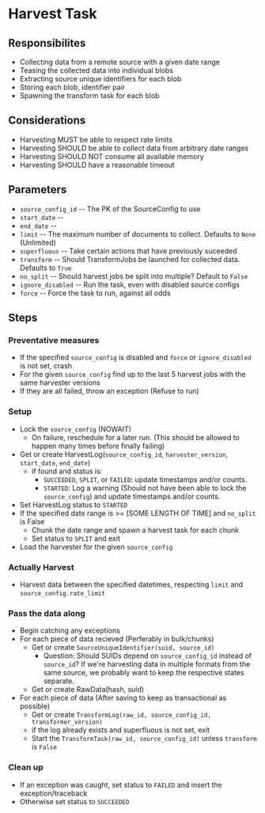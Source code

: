 # Harvest Task


## Responsibilites
* Collecting data from a remote source with a given date range
* Teasing the collected data into individual blobs
* Extracting source unique identifiers for each blob
* Storing each blob, identifier pair
* Spawning the transform task for each blob


## Considerations
* Harvesting MUST be able to respect rate limits
* Harvesting SHOULD be able to collect data from arbitrary date ranges
* Harvesting SHOULD NOT consume all available memory
* Harvesting SHOULD have a reasonable timeout


## Parameters
* `source_config_id` -- The PK of the SourceConfig to use
* `start_date` --
* `end_date` -- 
* `limit` -- The maximum number of documents to collect. Defaults to `None` (Unlimited)
* `superfluous` -- Take certain actions that have previously suceeded
* `transform` -- Should TransformJobs be launched for collected data. Defaults to `True`
* `no_split` -- Should harvest jobs be split into multiple? Default to `False`
* `ignore_disabled` -- Run the task, even with disabled source configs
* `force` -- Force the task to run, against all odds


## Steps

### Preventative measures
* If the specified `source_config` is disabled and `force` or `ignore_disabled` is not set, crash
* For the given `source_config` find up to the last 5 harvest jobs with the same harvester versions
* If they are all failed, throw an exception (Refuse to run)

### Setup
* Lock the `source_config` (NOWAIT)
  * On failure, reschedule for a later run. (This should be allowed to happen many times before finally failing)
* Get or create HarvestLog(`source_config_id`, `harvester_version`, `start_date`, `end_date`)
  * if found and status is:
    * `SUCCEEDED`, `SPLIT`, or `FAILED`: update timestamps and/or counts.
    * `STARTED`: Log a warning (Should not have been able to lock the `source_config`) and update timestamps and/or counts.
* Set HarvestLog status to `STARTED`
* If the specified date range is >= [SOME LENGTH OF TIME] and `no_split` is False
  * Chunk the date range and spawn a harvest task for each chunk
  * Set status to `SPLIT` and exit
* Load the harvester for the given `source_config`

### Actually Harvest
* Harvest data between the specified datetimes, respecting `limit` and `source_config.rate_limit`

### Pass the data along
* Begin catching any exceptions
* For each piece of data recieved (Perferably in bulk/chunks)
  * Get or create `SourceUniqueIdentifier(suid, source_id)`
    * Question: Should SUIDs depend on `source_config_id` instead of `source_id`? If we're harvesting data in multiple formats from the same source, we probably want to keep the respective states separate.
  * Get or create RawData(hash, suid)
* For each piece of data (After saving to keep as transactional as possible)
  * Get or create `TransformLog(raw_id, source_config_id, transformer_version)`
  * if the log already exists and superfluous is not set, exit
  * Start the `TransformTask(raw_id, source_config_id)` unless `transform` is `False`

### Clean up
* If an exception was caught, set status to `FAILED` and insert the exception/traceback
* Otherwise set status to `SUCCEEDED`
